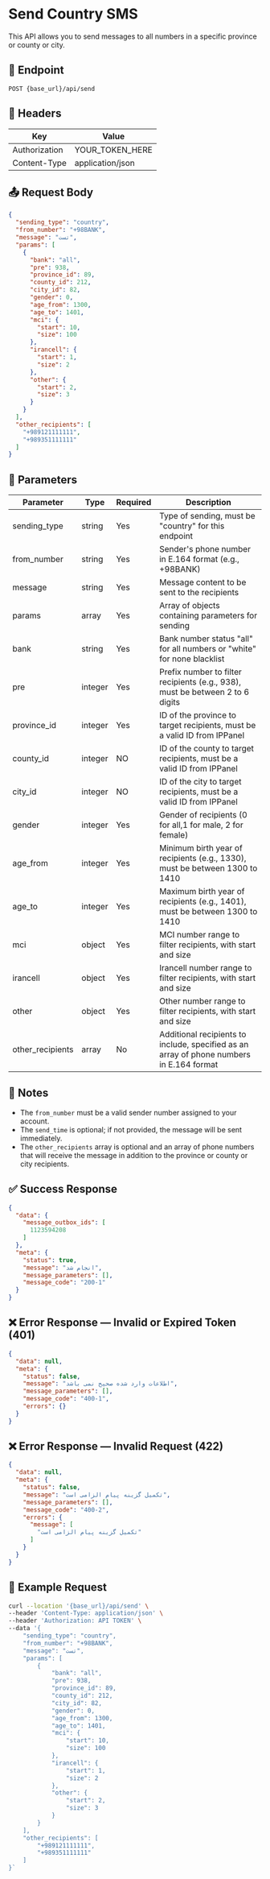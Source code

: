 # Send Country SMS

This API allows you to send messages to all numbers in a specific province or county or city.

## 📍 Endpoint

```
POST {base_url}/api/send
```

## 🧾 Headers

| Key | Value |
| --- | ----- |
| Authorization | YOUR_TOKEN_HERE |
| Content-Type | application/json |

## 📤 Request Body

```json
{
  "sending_type": "country",
  "from_number": "+98BANK",
  "message": "تست",
  "params": [
    {
      "bank": "all",
      "pre": 938,
      "province_id": 89,
      "county_id": 212,
      "city_id": 82,
      "gender": 0,
      "age_from": 1300,
      "age_to": 1401,
      "mci": {
        "start": 10,
        "size": 100
      },
      "irancell": {
        "start": 1,
        "size": 2
      },
      "other": {
        "start": 2,
        "size": 3
      }
    }
  ],
  "other_recipients": [
    "+989121111111",
    "+989351111111"
  ]
}
```

## 📝 Parameters

| Parameter | Type | Required | Description                                                                    |
| --------- | ---- |----------|--------------------------------------------------------------------------------|
| sending_type | string | Yes      | Type of sending, must be "country" for this endpoint                           |
| from_number | string | Yes      | Sender's phone number in E.164 format (e.g., +98BANK)                          |
| message | string | Yes      | Message content to be sent to the recipients                                   |
| params | array | Yes      | Array of objects containing parameters for sending                             |
| bank | string | Yes      | Bank number status "all" for all numbers or "white" for none blacklist         |
| pre | integer | Yes      | Prefix number to filter recipients (e.g., 938), must be  between 2 to 6 digits |
| province_id | integer | Yes      | ID of the province to target recipients, must be a valid ID from IPPanel         |
| county_id | integer | NO       | ID of the county to target recipients, must be a valid ID from IPPanel           |
| city_id | integer | NO       | ID of the city to target recipients, must be a valid ID from IPPanel|
| gender | integer | Yes | Gender of recipients (0 for all,1 for male,                          2 for female)|
| age_from | integer | Yes      | Minimum birth year of recipients (e.g., 1330), must be between 1300 to 1410                                         |
| age_to | integer | Yes      | Maximum birth year of recipients (e.g., 1401), must be between 1300 to 1410                                         |
| mci | object | Yes      | MCI number range to filter recipients, with start and size                       |
| irancell | object | Yes      | Irancell number range to filter recipients, with start and size                  |
| other | object | Yes      | Other number range to filter recipients, with start and size                     |
| other_recipients | array | No       | Additional recipients to include, specified as an array of phone numbers in E.164 format |


## 📝 Notes
- The `from_number` must be a valid sender number assigned to your account.
- The `send_time` is optional; if not provided, the message will be sent immediately.
- The `other_recipients` array is optional and an array of phone numbers that will receive the message in addition to the province or county or city recipients.

## ✅ Success Response

```json
{
  "data": {
    "message_outbox_ids": [
      1123594208
    ]
  },
  "meta": {
    "status": true,
    "message": "انجام شد",
    "message_parameters": [],
    "message_code": "200-1"
  }
}
```

## ❌ Error Response — Invalid or Expired Token (401)

```json
{
  "data": null,
  "meta": {
    "status": false,
    "message": "اطلاعات وارد شده صحیح نمی باشد",
    "message_parameters": [],
    "message_code": "400-1",
    "errors": {}
  }
}
```

## ❌ Error Response — Invalid Request (422)

```json
{
  "data": null,
  "meta": {
    "status": false,
    "message": "تکمیل گزینه پیام الزامی است",
    "message_parameters": [],
    "message_code": "400-2",
    "errors": {
      "message": [
        "تکمیل گزینه پیام الزامی است"
      ]
    }
  }
}
```

## 🧪 Example Request

```bash
curl --location '{base_url}/api/send' \
--header 'Content-Type: application/json' \
--header 'Authorization: API TOKEN' \
--data '{
    "sending_type": "country",
    "from_number": "+98BANK",
    "message": "تست",
    "params": [
        {
            "bank": "all",
            "pre": 938,
            "province_id": 89,
            "county_id": 212,
            "city_id": 82,
            "gender": 0,
            "age_from": 1300,
            "age_to": 1401,
            "mci": {
                "start": 10,
                "size": 100
            },
            "irancell": {
                "start": 1,
                "size": 2
            },
            "other": {
                "start": 2,
                "size": 3
            }
        }
    ],
    "other_recipients": [
        "+989121111111",
        "+989351111111"
    ]
}`
```
